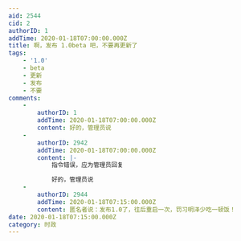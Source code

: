 ```yaml
---
aid: 2544
cid: 2
authorID: 1
addTime: 2020-01-18T07:00:00.000Z
title: 啊，发布 1.0beta 吧，不要再更新了
tags:
    - '1.0'
    - beta
    - 更新
    - 发布
    - 不要
comments:
    -
        authorID: 1
        addTime: 2020-01-18T07:00:00.000Z
        content: 好的，管理员说
    -
        authorID: 2942
        addTime: 2020-01-18T07:00:00.000Z
        content: |-
            指令错误，应为管理员回复

            好的，管理员说
    -
        authorID: 2944
        addTime: 2020-01-18T07:15:00.000Z
        content: 匿名者说：发布1.0了，往后重启一次，罚习明泽少吃一顿饭！
date: 2020-01-18T07:15:00.000Z
category: 时政
---
```



